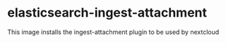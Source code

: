 # elasticsearch-ingest-attachment

This image installs the ingest-attachment plugin to be used by nextcloud

